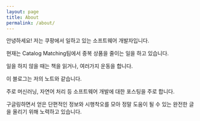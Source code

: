 ```yaml
---
layout: page
title: About
permalink: /about/
---
```


안녕하세요! 저는 쿠팡에서 일하고 있는 소프트웨어 개발자입니다.  

현재는 Catalog Matching팀에서 중복 상품을 줄이는 일을 하고 있습니다.  

일을 하지 않을 때는 책을 읽거나, 여러가지 운동을 합니다.  

이 블로그는 저의 노트와 같습니다.  

주로 머신러닝, 자연어 처리 등 소프트웨어 개발에 대한 포스팅을 주로 합니다.

구글링하면서 얻은 단편적인 정보와 시행착오를 모아 정말 도움이 될 수 있는 완전한 글을 올리기 위해 노력하고 있습니다.
